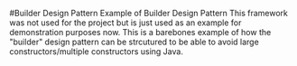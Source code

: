 #Builder Design Pattern
Example of Builder Design Pattern
This framework was not used for the project but is just used as an example for demonstration purposes now.
This is a barebones example of how the "builder" design pattern can be strcutured to be able to avoid large constructors/multiple constructors using Java. 
